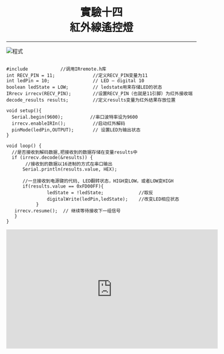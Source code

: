 <center>
<H1> 實驗十四</br>
紅外線遙控燈</br>
</h1>
</center>

---



<img scr="https://github.com/cow2166/gitbo/blob/master/%E8%9E%A2%E5%B9%95%E5%BF%AB%E7%85%A7%202018-05-01%20%E4%B8%8B%E5%8D%8810.26.09.png?raw=true" alt="程式" title="程式">



<pre><code>
#include <IRremote.h>           //调用IRremote.h库
int RECV_PIN = 11;              //定义RECV_PIN变量为11    
int ledPin = 10;                // LED – digital 10
boolean ledState = LOW;         // ledstate用来存储LED的状态
IRrecv irrecv(RECV_PIN);        //设置RECV_PIN（也就是11引脚）为红外接收端
decode_results results;         //定义results变量为红外结果存放位置

void setup(){
  Serial.begin(9600);          //串口波特率设为9600
  irrecv.enableIRIn();          //启动红外解码
  pinMode(ledPin,OUTPUT);       // 设置LED为输出状态
}

void loop() {
  //是否接收到解码数据,把接收到的数据存储在变量results中
  if (irrecv.decode(&results)) {  
       //接收到的数据以16进制的方式在串口输出   
      Serial.println(results.value, HEX);
    
      //一旦接收到电源键的代码, LED翻转状态，HIGH变LOW，或者LOW变HIGH
      if(results.value == 0xFD00FF){
               ledState = !ledState;             //取反      
               digitalWrite(ledPin,ledState);    //改变LED相应状态        
           }     
   irrecv.resume();  // 继续等待接收下一组信号
   }
}
</pre></code>


<iframe width="560" height="315" src="https://www.youtube.com/embed/wRfbxzkZ2uA" frameborder="0" allow="autoplay; encrypted-media" allowfullscreen></iframe>
